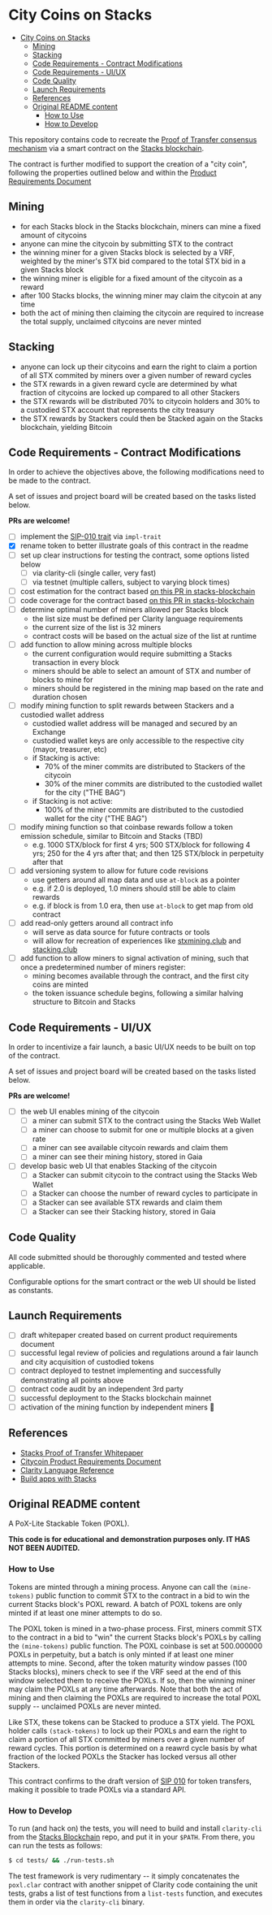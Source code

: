 # City Coins on Stacks

- [City Coins on Stacks](#city-coins-on-stacks)
  - [Mining](#mining)
  - [Stacking](#stacking)
  - [Code Requirements - Contract Modifications](#code-requirements---contract-modifications)
  - [Code Requirements - UI/UX](#code-requirements---uiux)
  - [Code Quality](#code-quality)
  - [Launch Requirements](#launch-requirements)
  - [References](#references)
  - [Original README content](#original-readme-content)
    - [How to Use](#how-to-use)
    - [How to Develop](#how-to-develop)

This repository contains code to recreate the [Proof of Transfer consensus mechanism](https://docs.stacks.co/understand-stacks/proof-of-transfer) via a smart contract on the [Stacks blockchain](https://www.stacks.co/).

The contract is further modified to support the creation of a "city coin", following the properties outlined below and within the [Product Requirements Document](./citycoin-prd.md)

## Mining

- for each Stacks block in the Stacks blockchain, miners can mine a fixed amount of citycoins
- anyone can mine the citycoin by submitting STX to the contract
- the winning miner for a given Stacks block is selected by a VRF, weighted by the miner's STX bid compared to the total STX bid in a given Stacks block
- the winning miner is eligible for a fixed amount of the citycoin as a reward
- after 100 Stacks blocks, the winning miner may claim the citycoin at any time
- both the act of mining then claiming the citycoin are required to increase the total supply, unclaimed citycoins are never minted

## Stacking

- anyone can lock up their citycoins and earn the right to claim a portion of all STX commited by miners over a given number of reward cycles
- the STX rewards in a given reward cycle are determined by what fraction of citycoins are locked up compared to all other Stackers
- the STX rewards will be distributed 70% to citycoin holders and 30% to a custodied STX account that represents the city treasury
- the STX rewards by Stackers could then be Stacked again on the Stacks blockchain, yielding Bitcoin

## Code Requirements - Contract Modifications

In order to achieve the objectives above, the following modifications need to be made to the contract.

A set of issues and project board will be created based on the tasks listed below.

**PRs are welcome!**

- [ ] implement the [SIP-010 trait](https://github.com/stacksgov/sips/blob/hstove-feat/sip-10-ft/sips/sip-010/sip-010-fungible-token-standard.md) via `impl-trait`
- [x] rename token to better illustrate goals of this contract in the readme
- [ ] set up clear instructions for testing the contract, some options listed below
  - [ ] via clarity-cli (single caller, very fast)
  - [ ] via testnet (multiple callers, subject to varying block times)
- [ ] cost estimation for the contract based [on this PR in stacks-blockchain](https://github.com/blockstack/stacks-blockchain/pull/2597)
- [ ] code coverage for the contract based [on this PR in stacks-blockchain](https://github.com/blockstack/stacks-blockchain/pull/2592)
- [ ] determine optimal number of miners allowed per Stacks block
  - the list size must be defined per Clarity language requirements
  - the current size of the list is 32 miners
  - contract costs will be based on the actual size of the list at runtime
- [ ] add function to allow mining across multiple blocks
  - the current configuration would require submitting a Stacks transaction in every block
  - miners should be able to select an amount of STX and number of blocks to mine for
  - miners should be registered in the mining map based on the rate and duration chosen
- [ ] modify mining function to split rewards between Stackers and a custodied wallet address
  - custodied wallet address will be managed and secured by an Exchange
  - custodied wallet keys are only accessible to the respective city (mayor, treasurer, etc)
  - if Stacking is active:
    - 70% of the miner commits are distributed to Stackers of the citycoin
    - 30% of the miner commits are distributed to the custodied wallet for the city ("THE BAG")
  - if Stacking is not active:
    - 100% of the miner commits are distributed to the custodied wallet for the city ("THE BAG")
- [ ] modify mining function so that coinbase rewards follow a token emission schedule, similar to Bitcoin and Stacks (TBD)
  - e.g. 1000 STX/block for first 4 yrs; 500 STX/block for following 4 yrs; 250 for the 4 yrs after that; and then 125 STX/block in perpetuity after that
- [ ] add versioning system to allow for future code revisions
  - use getters around all map data and use `at-block` as a pointer
  - e.g. if 2.0 is deployed, 1.0 miners should still be able to claim rewards
  - e.g. if block is from 1.0 era, then use `at-block` to get map from old contract
- [ ] add read-only getters around all contract info
  - will serve as data source for future contracts or tools
  - will allow for recreation of experiences like [stxmining.club](https://stxmining.club) and [stacking.club](https://stacking.club)
- [ ] add function to allow miners to signal activation of mining, such that once a predetermined number of miners register:
  - mining becomes available through the contract, and the first city coins are minted
  - the token issuance schedule begins, following a similar halving structure to Bitcoin and Stacks

## Code Requirements - UI/UX

In order to incentivize a fair launch, a basic UI/UX needs to be built on top of the contract.

A set of issues and project board will be created based on the tasks listed below.

**PRs are welcome!**

- [ ] the web UI enables mining of the citycoin
  - [ ] a miner can submit STX to the contract using the Stacks Web Wallet
  - [ ] a miner can choose to submit for one or multiple blocks at a given rate
  - [ ] a miner can see available citycoin rewards and claim them
  - [ ] a miner can see their mining history, stored in Gaia
- [ ] develop basic web UI that enables Stacking of the citycoin
  - [ ] a Stacker can submit citycoin to the contract using the Stacks Web Wallet
  - [ ] a Stacker can choose the number of reward cycles to participate in
  - [ ] a Stacker can see available STX rewards and claim them
  - [ ] a Stacker can see their Stacking history, stored in Gaia

## Code Quality

All code submitted should be thoroughly commented and tested where applicable.

Configurable options for the smart contract or the web UI should be listed as constants.

## Launch Requirements

- [ ] draft whitepaper created based on current product requirements document
- [ ] successful legal review of policies and regulations around a fair launch and city acquisition of custodied tokens
- [ ] contract deployed to testnet implementing and successfully demonstrating all points above
- [ ] contract code audit by an independent 3rd party
- [ ] successful deployment to the Stacks blockchain mainnet
- [ ] activation of the mining function by independent miners :tada:

## References

- [Stacks Proof of Transfer Whitepaper](https://gaia.blockstack.org/hub/1AxyPunHHAHiEffXWESKfbvmBpGQv138Fp/stacks.pdf)
- [Citycoin Product Requirements Document](https://docs.google.com/document/d/10ZIX5K0vDfTeBSguT_rmG0Wz9CkuVax1adR_t1-z9UA/edit?usp=sharing)
- [Clarity Language Reference](https://docs.stacks.co/references/language-overview)
- [Build apps with Stacks](https://docs.stacks.co/build-apps/overview)

## Original README content

A PoX-Lite Stackable Token (POXL).

**This code is for educational and demonstration purposes only.  IT HAS NOT BEEN
AUDITED.**

### How to Use

Tokens are minted through a mining process.  Anyone can call the `(mine-tokens)`
public function to commit STX to the contract in a bid to win the current Stacks
block's POXL reward.  A batch of POXL tokens are only minted if at least one
miner attempts to do so.

The POXL token is mined in a two-phase process.  First, miners commit STX to the
contract in a bid to "win" the current Stacks block's POXLs by calling the
`(mine-tokens)` public function.  The POXL coinbase is set at 500.000000 POXLs in perpetuity,
but a batch is only minted if at least one miner attempts to mine.  Second, after the token maturity
window passes (100 Stacks blocks), miners check to see if the VRF seed at
the end of this window selected them to receive the POXLs.  If so, then the
winning miner may claim the POXLs at any time afterwards.  Note that both the
act of mining and then claiming the POXLs are required to increase the total POXL supply
-- unclaimed POXLs are never minted.

Like STX, these tokens can be Stacked to produce a STX yield.  The POXL holder
calls `(stack-tokens)` to lock up their POXLs and earn the right to claim a 
portion of all STX committed by miners over a given number of reward cycles.
This portion is determined on a reawrd cycle basis by what fraction of the
locked POXLs the Stacker has locked versus all other Stackers.

This contract confirms to the draft version of [SIP
010](https://github.com/stacksgov/sips/pull/5/) for token transfers, making
it possible to trade POXLs via a standard API.

### How to Develop

To run (and hack on) the tests, you will need to build and install `clarity-cli` from the
[Stacks Blockchain](https://github.com/blockstack/stacks-blockchain) repo, and
put it in your `$PATH`.  From there, you can run the tests as follows:

```bash
$ cd tests/ && ./run-tests.sh
```

The test framework is very rudimentary -- it simply concatenates the
`poxl.clar` contract with another snippet of Clarity code containing the
unit tests, grabs a list of test functions from a `list-tests` function, and
executes them in order via the `clarity-cli` binary.

